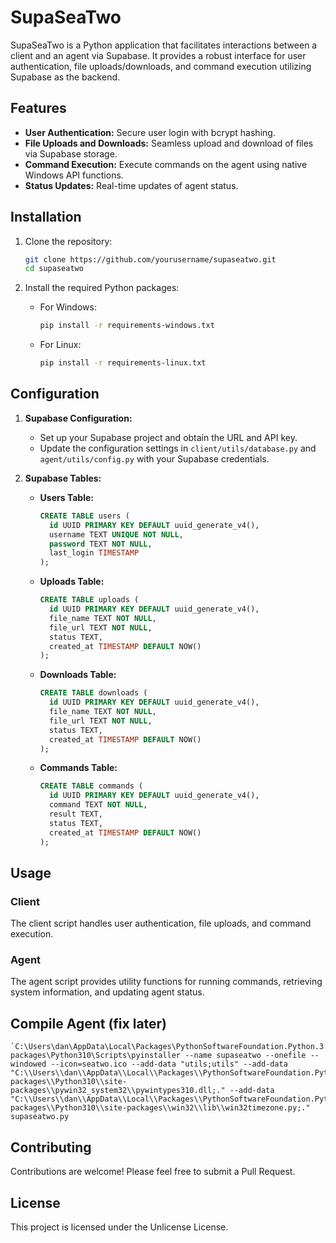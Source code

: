 # SupaSeaTwo

SupaSeaTwo is a Python application that facilitates interactions between a client and an agent via Supabase. It provides a robust interface for user authentication, file uploads/downloads, and command execution utilizing Supabase as the backend.

## Features

- **User Authentication:** Secure user login with bcrypt hashing.
- **File Uploads and Downloads:** Seamless upload and download of files via Supabase storage.
- **Command Execution:** Execute commands on the agent using native Windows API functions.
- **Status Updates:** Real-time updates of agent status.

## Installation

1. Clone the repository:
    ```sh
    git clone https://github.com/yourusername/supaseatwo.git
    cd supaseatwo
    ```

2. Install the required Python packages:

    - For Windows:
        ```sh
        pip install -r requirements-windows.txt
        ```

    - For Linux:
        ```sh
        pip install -r requirements-linux.txt
        ```

## Configuration

1. **Supabase Configuration:**
   - Set up your Supabase project and obtain the URL and API key.
   - Update the configuration settings in `client/utils/database.py` and `agent/utils/config.py` with your Supabase credentials.

2. **Supabase Tables:**
   - **Users Table:**
     ```sql
     CREATE TABLE users (
       id UUID PRIMARY KEY DEFAULT uuid_generate_v4(),
       username TEXT UNIQUE NOT NULL,
       password TEXT NOT NULL,
       last_login TIMESTAMP
     );
     ```

   - **Uploads Table:**
     ```sql
     CREATE TABLE uploads (
       id UUID PRIMARY KEY DEFAULT uuid_generate_v4(),
       file_name TEXT NOT NULL,
       file_url TEXT NOT NULL,
       status TEXT,
       created_at TIMESTAMP DEFAULT NOW()
     );
     ```

   - **Downloads Table:**
     ```sql
     CREATE TABLE downloads (
       id UUID PRIMARY KEY DEFAULT uuid_generate_v4(),
       file_name TEXT NOT NULL,
       file_url TEXT NOT NULL,
       status TEXT,
       created_at TIMESTAMP DEFAULT NOW()
     );
     ```

   - **Commands Table:**
     ```sql
     CREATE TABLE commands (
       id UUID PRIMARY KEY DEFAULT uuid_generate_v4(),
       command TEXT NOT NULL,
       result TEXT,
       status TEXT,
       created_at TIMESTAMP DEFAULT NOW()
     );
     ```

## Usage

### Client

The client script handles user authentication, file uploads, and command execution.

### Agent

The agent script provides utility functions for running commands, retrieving system information, and updating agent status.

## Compile Agent (fix later)

```
`C:\Users\dan\AppData\Local\Packages\PythonSoftwareFoundation.Python.3.10_qbz5n2kfra8p0\LocalCache\local-packages\Python310\Scripts\pyinstaller --name supaseatwo --onefile --windowed --icon=seatwo.ico --add-data "utils;utils" --add-data "C:\\Users\\dan\\AppData\\Local\\Packages\\PythonSoftwareFoundation.Python.3.10_qbz5n2kfra8p0\\LocalCache\\local-packages\\Python310\\site-packages\\pywin32_system32\\pywintypes310.dll;." --add-data "C:\\Users\\dan\\AppData\\Local\\Packages\\PythonSoftwareFoundation.Python.3.10_qbz5n2kfra8p0\\LocalCache\\local-packages\\Python310\\site-packages\\win32\\lib\\win32timezone.py;." supaseatwo.py
```

## Contributing

Contributions are welcome! Please feel free to submit a Pull Request.

## License

This project is licensed under the Unlicense License.
